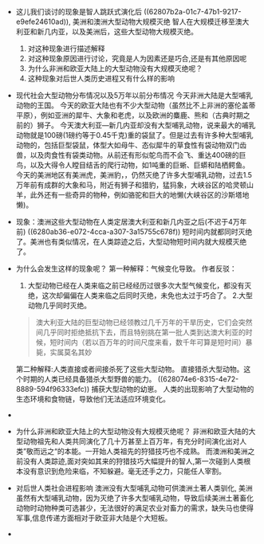 - 这儿我们谈讨的现象是智人跳跃式演化后 ((62807b2a-01c7-47b1-9217-e9efe24610ad)),
  美洲和澳洲大型动物大规模灭绝
  智人在大规模迁移至澳大利亚和新几内亚，以及美洲后，这些大型动物大规模灭绝。
  1. 对这种现象进行描述解释
  2. 对这种现象原因进行讨论，究竟是人为因素还是巧合,还是有其他原因呢
  3. 为什么非洲和欧亚大陆上的大型动物没有大规模灭绝呢？
  4. 这种现象对后世人类历史进程又有什么样的影响
- 现代社会大型动物分布情况以及5万年以前分布情况
  今天非洲大陆是大型哺乳动物的王国。
  今天的欧亚大陆也有不少大型动物（虽然比不上非洲的塞伦盖蒂平原），例如亚洲的犀牛、大象和老虎，以及欧洲的麋鹿、熊和（古典时期之前的）狮子。
  今天澳大利亚—新几内亚却没有大型哺乳动物，说来最大的哺乳动物就是100磅(1磅约等于0.45千克)重的袋鼠了。但是过去有许多种大型哺乳动物的，包括巨型袋鼠，体型大如母牛、态似犀牛的草食性有袋动物双门齿兽，以及肉食性有袋类动物。从前还有形似鸵鸟而不会飞、重达400磅的巨鸟，以及大得令人瞠目结舌的爬行动物，如1吨重的巨蜥、巨蟒和陆栖鳄鱼。
  今天的美洲地区有美洲虎，美洲豹，，仍然灭绝了许多大型哺乳动物，过去1.5万年前有成群的大象和马，附近有狮子和猎豹，猛犸象，大峡谷区的哈灵顿山羊，此外还有一些奇异的物种，例如骆驼和巨大的地懒(大峡谷区的沙斯塔地懒)。
- 现象：澳洲这些大型动物在人类定居澳大利亚和新几内亚之后(不迟于4万年前) ((6280ab36-e072-4cca-a307-3a15755c678f)) 短时间内就都同时灭绝了。美洲也有类似情况，在人类踪迹之后，大型动物短时间内就大规模灭绝了。
- 为什么会发生这样的现象呢？
  第一种解释：气候变化导致。
  作者反驳：
  1. 大型动物已经在人类来临之前已经经历过很多次大型气候变化，都没有灭绝，这次却偏偏在人类来临之后同时灭绝，未免也太过于巧合了。
  2.大型动物几乎同时灭绝。
  
  >澳大利亚大陆的巨型动物已经领教过几千万年的干旱历史，它们会突然间几乎同时拒绝抵抗下去，而且特别挑在第一批人类到达澳大利亚的时候，短时间内（若以百万年的时间尺度来看，数千年可算是短时间）暴毙，实属莫名其妙
  
  第二种解释:人类直接或者间接杀死了这些大型动物。
  直接猎杀大型动物。这个时期的人类已经具备猎杀大型野兽的能力。 ((628074e6-8315-4e72-8889-594f96333efc)) 
  捕获大型动物的幼崽。
  人类的出现影响了大型动物的生态环境和食物链，导致他们无法适应环境变化。
-
- 为什么非洲和欧亚大陆上的大型动物没有大规模灭绝呢？
  非洲和欧亚大陆的大型动物祖先和人类共同演化了几十万甚至上百万年，有充分时间演化出对人类”敬而远之“的本能。一开始人类祖先的狩猎技巧也不成熟。
  而澳洲和美洲之前没有人类踪迹,面对突如其来的狩猎技巧大幅提升的智人,第一次碰到人类根本没有意识到危险来临，不知躲避。毫无还手之力，只能任人宰割。
- 对后世人类社会进程影响
  澳洲没有大型哺乳动物可供澳洲土著人类驯化,
  美洲虽然有大型哺乳动物，因为灭绝了许多大型哺乳动物，导致后续美洲土著畜化动物时动物种类可选甚少，无法很好的满足农业对畜力的需求，缺失马也使得军事,信息传递方面相对于欧亚非大陆是个大短板。
-